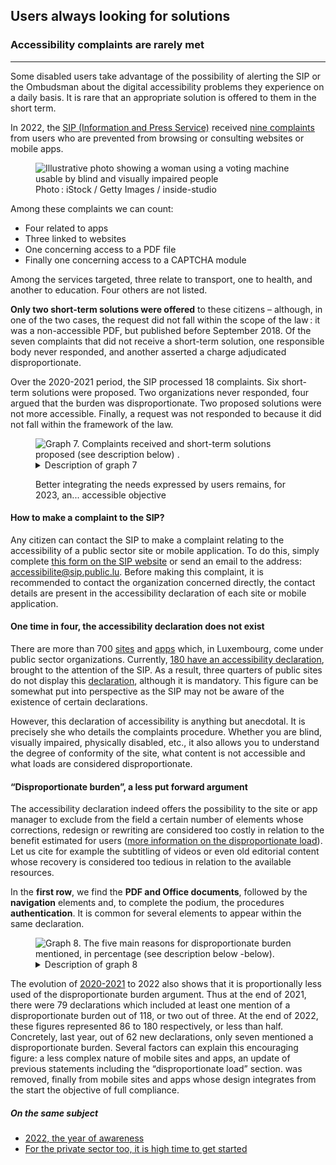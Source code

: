 <script src="../../../../content/fr/news/2023-02-24-complaints2022.js"></script>

<h2>Users always looking for solutions</h2>
<h3>Accessibility complaints are rarely met</h3>
<hr>
<div class="intro">
    <p>Some disabled users take advantage of the possibility of alerting the SIP or the Ombudsman about the digital accessibility problems they experience on a daily basis. It is rare that an appropriate solution is offered to them in the short term.</p>
</div>
<p>In 2022, the <a href="https://sip.gouvernement.lu/fr.html">SIP (Information and Press Service)</a> received <a href="https://data.public.lu/en/datasets/histoire-des-reclamations-relatives-a-laccessibilite-numerique/">nine complaints</a> from users who are prevented from browsing or consulting websites or mobile apps.</p>
<figure role="group" aria-label="Photo: iStock / Getty Images / inside-studio" class="pic">
    <img src="../../../../content/en/news/img/iStock2.jpg" alt="Illustrative photo showing a woman using a voting machine usable by blind and visually impaired people">
    <figcaption>Photo&#8239;: iStock / Getty Images / inside-studio</figcaption>
</figure>
<p>Among these complaints we can count:</p>
<ul>
    <li>Four related to apps</li>
    <li>Three linked to websites</li>
    <li>One concerning access to a PDF file</li>
    <li>Finally one concerning access to a CAPTCHA module</li>
</ul>
<p>Among the services targeted, three relate to transport, one to health, and another to education. Four others are not listed.</p>
<p><strong>Only two short-term solutions were offered</strong> to these citizens – although, in one of the two cases, the request did not fall within the scope of the law&#8239;: it was a non-accessible PDF, but published before September 2018. Of the seven complaints that did not receive a short-term solution, one responsible body never responded, and another asserted a charge adjudicated disproportionate.</p>
<p>Over the 2020-2021 period, the SIP processed 18 complaints. Six short-term solutions were proposed. Two organizations never responded, four argued that the burden was disproportionate. Two proposed solutions were not more accessible. Finally, a request was not responded to because it did not fall within the framework of the law.</p>
<figure class="chart">
    <div id="complaints">
        <img src="../../../../content/en/news/img/complaints.svg" alt="Graph 7. Complaints received and short-term solutions proposed (see description below) .">
    </div>
    <details>
        <summary>Description of graph 7</summary>
        <p>This bar chart presents the sum of complaints received by the Information and Press Service in the context of digital accessibility problems, i.e. 18 in 2020 - 2021 and nine in 2022. Respectively, six, then two short-term solutions were proposed.</p>
    </details>
    <p>Better integrating the needs expressed by users remains, for 2023, an... accessible objective</p>
</figure>

<h4>How to make a complaint to the SIP?</h4>
<p>Any citizen can contact the SIP to make a complaint relating to the accessibility of a public sector site or mobile application.
To do this, simply complete <a href="https://sip.gouvernement.lu/en/support/reclamation-accessibilite.html">this form on the SIP website</a> or send an email to the address: <a href="mailto:accessibilite@sip.public.lu">accessibilite@sip.public.lu</a>.
Before making this complaint, it is recommended to contact the organization concerned directly, the contact details are present in the accessibility declaration of each site or mobile application.</p>


<h4>One time in four, the accessibility declaration does not exist</h4>
<p>There are more than 700 <a href="https://data.public.lu/en/datasets/entreprises-des-sites-publics/">sites</a> and <a href="https://data.public.lu/en/datasets/inventory-des-applications-mobiles-publiques/">apps</a> which, in Luxembourg, come under public sector organizations. Currently, <a href="https://data.public.lu/en/datasets/declarations-daccessibilite/">180 have an accessibility declaration</a>, brought to the attention of the SIP. As a result, three quarters of public sites do not display this <a href="/en/obligations.html#accessibility-declaration">declaration</a>, although it is mandatory. This figure can be somewhat put into perspective as the SIP may not be aware of the existence of certain declarations.</p>
<p>However, this declaration of accessibility is anything but anecdotal. It is precisely she who details the complaints procedure. Whether you are blind, visually impaired, physically disabled, etc., it also allows you to understand the degree of conformity of the site, what content is not accessible and what loads are considered disproportionate.</p>
<h4>“Disproportionate burden”, a less put forward argument</h4>
<p>The accessibility declaration indeed offers the possibility to the site or app manager to exclude from the field a certain number of elements whose corrections, redesign or rewriting are considered too costly in relation to the benefit estimated for users (<a href="/en/obligations.html#derogation-for-disproportionate-load">more information on the disproportionate load</a>). Let us cite for example the subtitling of videos or even old editorial content whose recovery is considered too tedious in relation to the available resources.</p>
<p>In the <strong>first row</strong>, we find the <strong>PDF and Office documents</strong>, followed by the <strong>navigation</strong> elements and, to complete the podium, the procedures <strong>authentication</strong>. It is common for several elements to appear within the same declaration.</p>
<figure class="chart">
    <div id="burden">
        <img src="../../../../content/en/news/img/burden.svg" alt="Graph 8. The five main reasons for disproportionate burden mentioned, in percentage (see description below -below).">
    </div>
    <details>
        <summary>Description of graph 8</summary>
        <p>This bar chart shows, in percentage terms, the main reasons for disproportionate burden highlighted in accessibility statements. PDF or Office documents are the most cited element in this case.</p>
    </details>
</figure>
<p>The evolution of <a href="/en/rapports/2020-2021/report/" hreflang="en">2020-2021</a> to 2022 also shows that it is proportionally less used of the disproportionate burden argument. Thus at the end of 2021, there were 79 declarations which included at least one mention of a disproportionate burden out of 118, or two out of three. At the end of 2022, these figures represented 86 to 180 respectively, or less than half. Concretely, last year, out of 62 new declarations, only seven mentioned a disproportionate burden. Several factors can explain this encouraging figure: a less complex nature of mobile sites and apps, an update of previous statements including the “disproportionate load” section. was removed, finally from mobile sites and apps whose design integrates from the start the objective of full compliance.</p>


<aside class="more">
    <h5>On the same subject</h5>
    <ul>
        <li><a href="2023-02-20-rapport2022.html">2022, the year of awareness</a></li>
        <li><a href="2023-02-27-european_accessibility_act.html">For the private sector too, it is high time to get started</a></li>
    </ul>
</aside>
